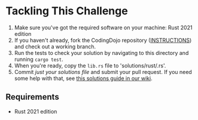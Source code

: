 # Tackling This Challenge

1. Make sure you've got the required software on your machine: Rust 2021 edition
2. If you haven't already, fork the CodingDojo repository ([INSTRUCTIONS](https://docs.github.com/en/github/getting-started-with-github/fork-a-repo)) and check out a working branch.
3. Run the tests to check your solution by navigating to this directory and running `cargo test`.
4. When you're ready, copy the `lib.rs` file to 'solutions/rust/<yourgithubusername>.rs'.
5. Commit _just your solutions file_  and submit your pull request. If you need some help with that, see [this solutions guide in our wiki](https://github.com/codeconnector/CodingDojo/wiki#solutions).

## Requirements

- Rust 2021 edition
